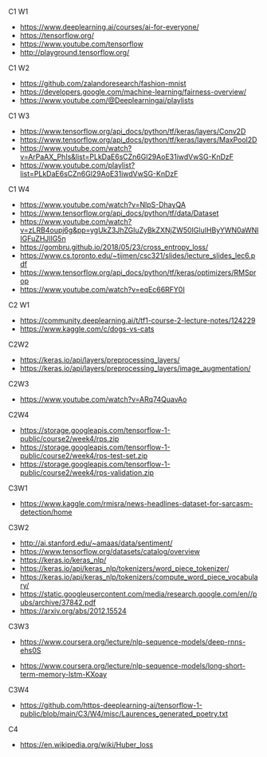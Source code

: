 C1 W1

* https://www.deeplearning.ai/courses/ai-for-everyone/
* https://tensorflow.org/
* https://www.youtube.com/tensorflow
* http://playground.tensorflow.org/

C1 W2

* https://github.com/zalandoresearch/fashion-mnist
* https://developers.google.com/machine-learning/fairness-overview/
* https://www.youtube.com/@Deeplearningai/playlists

C1 W3

* https://www.tensorflow.org/api_docs/python/tf/keras/layers/Conv2D
* https://www.tensorflow.org/api_docs/python/tf/keras/layers/MaxPool2D
* https://www.youtube.com/watch?v=ArPaAX_PhIs&list=PLkDaE6sCZn6Gl29AoE31iwdVwSG-KnDzF
* https://www.youtube.com/playlist?list=PLkDaE6sCZn6Gl29AoE31iwdVwSG-KnDzF

C1 W4

* https://www.youtube.com/watch?v=NlpS-DhayQA
* https://www.tensorflow.org/api_docs/python/tf/data/Dataset
* https://www.youtube.com/watch?v=zLRB4oupj6g&pp=ygUkZ3JhZGluZyBkZXNjZW50IGluIHByYWN0aWNlIGFuZHJlIG5n
* https://gombru.github.io/2018/05/23/cross_entropy_loss/
* https://www.cs.toronto.edu/~tijmen/csc321/slides/lecture_slides_lec6.pdf
* https://www.tensorflow.org/api_docs/python/tf/keras/optimizers/RMSprop
* https://www.youtube.com/watch?v=eqEc66RFY0I

C2 W1

* https://community.deeplearning.ai/t/tf1-course-2-lecture-notes/124229
* https://www.kaggle.com/c/dogs-vs-cats

C2W2

* https://keras.io/api/layers/preprocessing_layers/
* https://keras.io/api/layers/preprocessing_layers/image_augmentation/

C2W3

* https://www.youtube.com/watch?v=ARq74QuavAo

C2W4

* https://storage.googleapis.com/tensorflow-1-public/course2/week4/rps.zip
* https://storage.googleapis.com/tensorflow-1-public/course2/week4/rps-test-set.zip
* https://storage.googleapis.com/tensorflow-1-public/course2/week4/rps-validation.zip

C3W1

* https://www.kaggle.com/rmisra/news-headlines-dataset-for-sarcasm-detection/home

C3W2

* http://ai.stanford.edu/~amaas/data/sentiment/
* https://www.tensorflow.org/datasets/catalog/overview
* https://keras.io/keras_nlp/
* https://keras.io/api/keras_nlp/tokenizers/word_piece_tokenizer/
* https://keras.io/api/keras_nlp/tokenizers/compute_word_piece_vocabulary/
* https://static.googleusercontent.com/media/research.google.com/en//pubs/archive/37842.pdf
* https://arxiv.org/abs/2012.15524

C3W3

* https://www.coursera.org/lecture/nlp-sequence-models/deep-rnns-ehs0S

* https://www.coursera.org/lecture/nlp-sequence-models/long-short-term-memory-lstm-KXoay

C3W4

* https://github.com/https-deeplearning-ai/tensorflow-1-public/blob/main/C3/W4/misc/Laurences_generated_poetry.txt

C4

* https://en.wikipedia.org/wiki/Huber_loss
